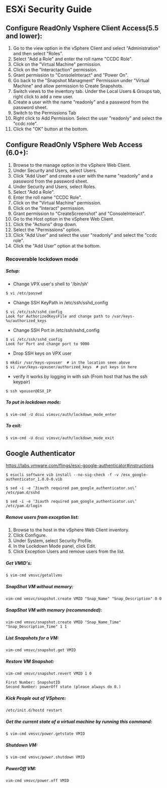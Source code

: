 # ESXi Security Guide

## Configure ReadOnly Vsphere Client Access(5.5 and lower):
1. Go to the view option in the vSphere Client and select "Administration" and then select "Roles".
2. Select "Add a Role" and enter the roll name "CCDC Role".
3. Click on the "Virtual Machine" permission.
4. Click on the "Interactaction" permission.
5. Grant permission to "ConsoleInteract" and "Power On".
6. Go back to the "Snapshot Managment" Permission under "Virtual Machine" and allow permission to Create Snapshots.
7. Switch views to the inventory tab. Under the Local Users & Groups tab, right click to add a new user.
8. Create a user with the name "readonly" and a password from the password sheet.
9. Switch to the Permissions Tab
10. Right click to Add Permission. Select the user "readonly" and select the "ccdc role".
11. Click the "OK" button at the bottom.

## Configure ReadOnly VSphere Web Access (6.0+):

1. Browse to the manage option in the vSphere Web Client.
2. Under Security and Users, select Users.
3. Click "Add User" and create a user with the name "readonly" and a password from the password sheet.
4. Under Security and Users, select Roles.
5. Select "Add a Role".
6. Enter the roll name "CCDC Role".
7. Click on the "Virtual Machine" permission.
8. Click on the "Interact" permission.
9. Grant permission to "CreateScreenshot" and "ConsoleInteract".
10. Go to the Host option in the vSphere Web Client.
11. Click the "Actions" drop down.
12. Select the "Permissions" option.
13. Click "Add User" and select the user "readonly" and select the "ccdc role".
14. Click the "Add User" option at the bottom.


### Recoverable lockdown mode

##### Setup:
* Change VPX user's shell to '/bin/sh'
```
$ vi /etc/passwd
```

* Change SSH KeyPath in /etc/ssh/sshd_config
```
$ vi /etc/ssh/sshd_config
Look for AuthorizedKeysFile and change path to /var/keys-%u/authorized_keys
```

* Change SSH Port in /etc/ssh/sshd_config
```
$ vi /etc/ssh/sshd_config
Look for Port and change port to 9000
```

* Drop SSH keys on VPX user
```
$ mkdir /var/keys-vpxuser  # in the location seen above
$ vi /var/keys-vpxuser/authorized_keys  # put keys in here
```
* verify it works by logging in with ssh (From host that has the ssh keypair)
```
$ ssh vpxuser@ESX_IP
```

##### To put in lockdown mode:
```
$ vim-cmd -U dcui vimsvc/auth/lockdown_mode_enter
```

##### To exit:
```
$ vim-cmd -U dcui vimsvc/auth/lockdown_mode_exit
```

## Google Authenticator
https://labs.vmware.com/flings/esxi-google-authenticator#instructions

```
$ esxcli software vib install --no-sig-check -f -v /esx_google-authenticator_1.0.0-0.vib
```
```
$ sed -i -e ‘3iauth required pam_google_authenticator.so\’ /etc/pam.d/sshd
```
```
$ sed -i -e ‘3iauth required pam_google_authenticator.so\’ /etc/pam.d/login
```

##### Remove users from exception list:
1. Browse to the host in the vSphere Web Client inventory.
2. Click Configure.
3. Under System, select Security Profile.
4. In the Lockdown Mode panel, click Edit.
5. Click Exception Users and remove users from the list.


##### Get VMID's:
```
$ vim-cmd vmsvc/getallvms
```

##### SnapShot VM without memory:
```
vim-cmd vmsvc/snapshot.create VMID "Snap_Name" "Snap_Description" 0 0
```

##### SnapShot VM with memory (recommended):
```
vim-cmd vmsvc/snapshot.create VMID "Snap_Name_Time" "Snap_Description_Time" 1 1
```

##### List Snapshots for a VM:
```
vim-cmd vmsvc/snapshot.get VMID
```


##### Restore VM Snapshot:
```
vim-cmd vmsvc/snapshot.revert VMID 1 0

First Number: SnapshotID
Second Number: powerOff state (please always do 0.)
```
##### Kick People out of VSphere:
```
/etc/init.d/hostd restart
```

##### Get the current state of a virtual machine by running this command:
```
$ vim-cmd vmsvc/power.getstate VMID
```

##### Shutdown VM:
```
$ vim-cmd vmsvc/power.shutdown VMID
```

##### PowerOff VM:
```
vim-cmd vmsvc/power.off VMID
```


